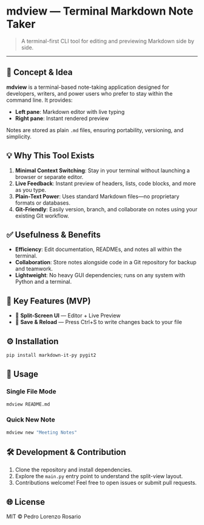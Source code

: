# mdview — Terminal Markdown Note Taker

> A terminal-first CLI tool for editing and previewing Markdown side by side.

---

## 📖 Concept & Idea

**mdview** is a terminal-based note-taking application designed for developers, writers, and power users who prefer to stay within the command line. It provides:

- **Left pane**: Markdown editor with live typing
- **Right pane**: Instant rendered preview

Notes are stored as plain `.md` files, ensuring portability, versioning, and simplicity.

## 💡 Why This Tool Exists

1. **Minimal Context Switching**: Stay in your terminal without launching a browser or separate editor.
2. **Live Feedback**: Instant preview of headers, lists, code blocks, and more as you type.
3. **Plain-Text Power**: Uses standard Markdown files—no proprietary formats or databases.
4. **Git-Friendly**: Easily version, branch, and collaborate on notes using your existing Git workflow.

## ✅ Usefulness & Benefits

- **Efficiency**: Edit documentation, READMEs, and notes all within the terminal.
- **Collaboration**: Store notes alongside code in a Git repository for backup and teamwork.
- **Lightweight**: No heavy GUI dependencies; runs on any system with Python and a terminal.

## 🚀 Key Features (MVP)

- 🔄 **Split-Screen UI** — Editor + Live Preview
- 💾 **Save & Reload** — Press Ctrl+S to write changes back to your file

## ⚙️ Installation

```bash
pip install markdown-it-py pygit2
```

## 🚀 Usage

### Single File Mode

```bash
mdview README.md
```

### Quick New Note

```bash
mdview new "Meeting Notes"
```


## 🛠️ Development & Contribution

1. Clone the repository and install dependencies.
2. Explore the `main.py` entry point to understand the split-view layout.
3. Contributions welcome! Feel free to open issues or submit pull requests.

## 🌐 License

MIT © Pedro Lorenzo Rosario

